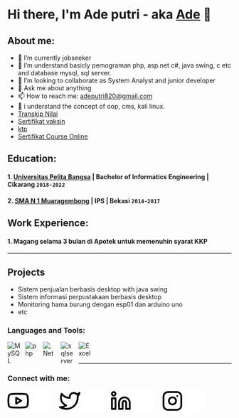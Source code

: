 # Hi there, I'm Ade putri - aka [Ade](https://www.youtube.com/@aboutech) 👋
## About me:
- 🔭 I’m currently jobseeker
- 🌱 I’m understand basicly pemograman php, asp.net c#, java swing, c etc and database mysql, sql server.
- 👯 I’m looking to collaborate as System Analyst and junior developer
- 💬 Ask me about anything
- 📫 How to reach me: adeputri820@gmail.com
- 🌱 i understand the concept of oop, cms, kali linux.
-  [Transkip Nilai](https://drive.google.com/file/d/1B69tEBfTah0Cb1ZjSnOtl0Yz-lm7GSeD/view?usp=share_link)
-  [Sertifikat vaksin](https://drive.google.com/drive/folders/1SxyqZl-eCYD4uC3kJSfiUu_nNSJeNQwz?usp=share_link)
-  [ktp](https://drive.google.com/file/d/1tx6xZqmbGMnPbgfHXLm9822O09mXZLOU/view?usp=share_link)
-  [Sertifikat Course Online](https://drive.google.com/drive/folders/15YUMCv6TYvdk5T3U4BjkxkYl2VW0hz9g?usp=share_link)

## Education:

#### 1. [Universitas Pelita Bangsa](https://www.pelitabangsa.ac.id) | Bachelor of Informatics Engineering | Cikarang `2018-2022`
 
 
 #### 2. [SMA N 1 Muaragembong](#) | IPS | Bekasi `2014-2017`

## Work Experience:

#### 1. Magang selama 3 bulan di Apotek untuk memenuhin syarat KKP
---
## Projects
- Sistem penjualan berbasis desktop with java swing
- Sistem informasi perpustakaan berbasis desktop
- Monitoring hama burung dengan esp01 dan arduino uno
- etc

### Languages and Tools:

[<img align="left" alt="MySQL" width="30px" src="https://cdn.jsdelivr.net/gh/devicons/devicon/icons/mysql/mysql-original.svg" style="padding-right:10px;" />][webdev]
[<img align="left" alt="php" width="30px" src="https://www.php.net//images/logos/new-php-logo.svg" style="padding-right:10px;" />][webdev]
[<img align="left" alt=".Net" width="30px" src="https://upload.wikimedia.org/wikipedia/commons/0/0e/Microsoft_.NET_logo.png" style="padding-right:10px;" />][webdev]
[<img align="left" alt="sqlserver" width="30px" src="https://cdn-icons-png.flaticon.com/512/5968/5968364.png" style="padding-right:10px;" />][webdev]
[<img align="left" alt="Excel" width="30px" src="https://is2-ssl.mzstatic.com/image/thumb/Purple126/v4/a8/fd/5a/a8fd5a84-c6f1-355f-3b9f-6e86598efaa3/XCEL.png/1200x630bb.png" style="padding-right:10px;" />][webdev]
<br />
<br />

---
### Connect with me:

[![website](./img/youtube-light.svg)](#gh-light-mode-only)
[![website](./img/youtube-dark.svg)](#gh-dark-mode-only)
&nbsp;&nbsp;
[![website](./img/twitter-light.svg)](#gh-light-mode-only)
[![website](./img/twitter-dark.svg)](#gh-dark-mode-only)
&nbsp;&nbsp;
[![website](./img/linkedin-light.svg)](https://www.linkedin.com/in/ade-putri-337306189#gh-light-mode-only)
[![website](./img/linkedin-dark.svg)](https://www.linkedin.com/in/ade-putri-337306189#gh-dark-mode-only)
&nbsp;&nbsp;
[![website](./img/instagram-light.svg)](#gh-light-mode-only)
[![website](./img/instagram-dark.svg)](#gh-dark-mode-only)



[webdev]: https://github.com/adeputri02/adeputri02

